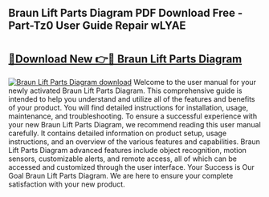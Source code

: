 ## Braun Lift Parts Diagram PDF Download Free - Part-Tz0 User Guide Repair wLYAE

# <h2><a href="http://dfhst4n.blite.top/?on=Braun+Lift+Parts+Diagram">🔗Download New 👉🔴 Braun Lift Parts Diagram</a></h2>

[![Braun Lift Parts Diagram download](https://i.imgur.com/lujVjoI.png)](http://dfhst4n.blite.top/?on=Braun+Lift+Parts+Diagram)
Welcome to the user manual for your newly activated Braun Lift Parts Diagram. This comprehensive guide is intended to help you understand and utilize all of the features and benefits of your product. You will find detailed instructions for installation, usage, maintenance, and troubleshooting. To ensure a successful experience with your new Braun Lift Parts Diagram, we recommend reading this user manual carefully. It contains detailed information on product setup, usage instructions, and an overview of the various features and capabilities. Braun Lift Parts Diagram advanced features include object recognition, motion sensors, customizable alerts, and remote access, all of which can be accessed and customized through the user interface. Your Success is Our Goal Braun Lift Parts Diagram. We are here to ensure your complete satisfaction with your new product.
